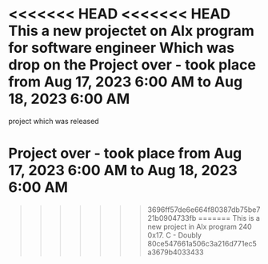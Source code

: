 <<<<<<< HEAD
<<<<<<< HEAD
This a new projectet on Alx program for software engineer 
Which was drop on the   Project over - took place from Aug 17, 2023 6:00 AM to Aug 18, 2023 6:00 AM
=======
 project which was released
# Project over - took place from Aug 17, 2023 6:00 AM to Aug 18, 2023 6:00 AM
>>>>>>> 3696ff57de6e664f80387db75be721b0904733fb
=======
This is a new project in Alx program 
240 0x17. C - Doubly
>>>>>>> 80ce547661a506c3a216d771ec5a3679b4033433
